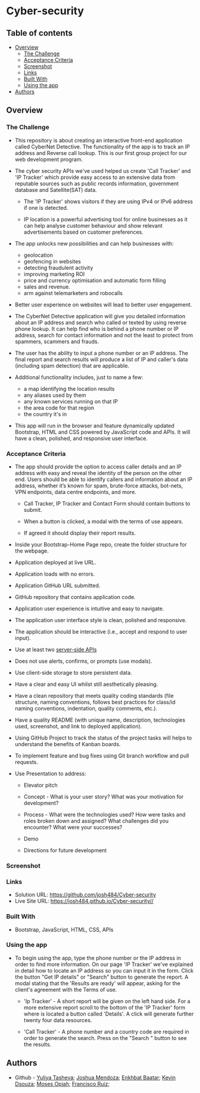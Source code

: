 # Cyber-security

## Table of contents

- [Overview](#overview)
  - [The Challenge](#the-challenge)
  - [Acceptance Criteria](#acceptance-criteria)
  - [Screenshot](#screenshot)
  - [Links](#links)
  - [Built With](#built-with)
  - [Using the app](#Using-the-app)
- [Authors](#authors)

## Overview

### The Challenge

- This repository is about creating an interactive front-end application called CyberNet Detective. The functionality of the app is to track an IP address and Reverse call lookup. This is our first group project for our web development program. 
  
- The cyber security APIs we've used helped us create 'Call Tracker' and 'IP Tracker' which provide easy access to an extensive data from reputable sources such as public records information, government database and Satellite(SAT) data.  

  - The 'IP Tracker' shows visitors if they are using IPv4 or IPv6 address if one is detected. 

  - IP location is a powerful advertising tool for online businesses as it can help analyse customer behaviour and show relevant advertisements based on customer preferences.

- The app unlocks new possibilities and can help businesses with:

  - geolocation
  - geofencing in websites
  - detecting fraudulent activity
  - improving marketing ROI
  - price and currency optimisation and automatic form filling 
  - sales and revenue. 
  - arm against telemarketers and robocalls 

- Better user experience on websites will lead to better user engagement.

- The CyberNet Detective application will give you detailed information about an IP address and search who called or texted by using reverse phone lookup. It can help find who is behind a phone number or IP address, search for contact information and not the least to protect from spammers, scammers and frauds. 

- The user has the ability to input a phone number or an IP address. The final report and search results will produce a list of IP and caller's data (including spam detection) that are applicable. 

- Additional functionality includes, just to name a few:

  -  a map identifying the location results
  - any aliases used by them
  - any known services running on that IP
  - the area code for that region
  - the country it's in

- This app will run in the browser and feature dynamically updated Bootstrap, HTML and CSS powered by JavaScript code and APIs. It will have a clean, polished, and responsive user interface. 
  
### Acceptance Criteria

* The app should provide the option to access caller details and an IP address with easy and reveal the identity of the person on the other end. Users should be able to identify callers and information about an IP address, whether it’s known for spam, brute-force attacks, bot-nets, VPN endpoints, data centre endpoints, and more.
 
  * Call Tracker, IP Tracker and Contact Form should contain buttons to submit.
    
  * When a button is clicked, a modal with the terms of use appears.
   
  * If agreed it should display their report results. 

* Inside your Bootstrap-Home Page repo, create the folder structure for the webpage.

* Application deployed at live URL.

* Application loads with no errors.

* Application GitHub URL submitted.

* GitHub repository that contains application code.

* Application user experience is intuitive and easy to navigate.

* The application user interface style is clean, polished and responsive.

* The application should be interactive (i.e., accept and respond to user input).

* Use at least two [server-side APIs](https://coding-boot-camp.github.io/full-stack/apis/api-resources)

* Does not use alerts, confirms, or prompts (use modals).

* Use client-side storage to store persistent data.

* Have a clear and easy UI whilst still aesthetically pleasing.

* Have a clean repository that meets quality coding standards (file structure, naming conventions, follows best practices for class/id naming conventions, indentation, quality comments, etc.).

* Have a quality README (with unique name, description, technologies used, screenshot, and link to deployed application).

* Using GitHub Project to track the status of the project tasks will helps to understand the benefits of Kanban boards.

* To implement feature and bug fixes using Git branch workflow and pull requests.

* Use Presentation to address:

  *  Elevator pitch

  * Concept - What is your user story? What was your motivation for development?
   
  * Process - What were the technologies used? How were tasks and roles broken down and assigned? What challenges did you encounter? What were your successes?
  
  * Demo
  
  * Directions for future development
 
### Screenshot



### Links

- Solution URL: https://github.com/josh484/Cyber-security
- Live Site URL: https://josh484.github.io/Cyber-security//
  
### Built With

- Bootstrap, JavaScript, HTML, CSS, APIs

### Using the app

- To begin using the app, type the phone number or the IP address in order to find more information. On our page 'IP Tracker' we've explained in detail how to locate an IP address so you can input it in the form. Click the button "Get IP details" or "Search" button to generate the report. A modal stating that the 'Results are ready' will appear, asking for the client's agreement with the Terms of use. 

  - 'Ip Tracker' - A short report will be given on the left hand side. For a more extensive report scroll to the bottom of the 'IP Tracker' form where is located a button called 'Details'. A click will generate further twenty four data resources.

  - 'Call Tracker' - A phone number and a country code are required in order to generate the search. Press on the "Search " button to see the results.

## Authors

- Github - [Yuliya Tasheva](https://github.com/YTasheva); [Joshua Mendoza](https://github.com/josh484); [Enkhbat Baatar](https://github.com/enx-code); [Kevin Dsouza](https://github.com/KevinDsouza7); [Moses Opiah](https://github.com/Moe-op); [Francisco Ruiz](https://github.com/FJCR87);

